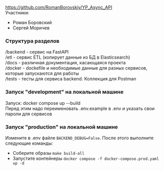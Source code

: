 https://github.com/RomanBorovskiy/YP_Async_API  
Участники:  
* Роман Боровский
* Сергей Моричев

### Структура разделов
/backend - сервис на FastAPI  
/etl - сервис ETL (копирует данные из БД в Elasticsearch)  
/docs - различная документация, касающаяся проекта  
/docker - dockefile и необходимые данные для разных сервисов, которые запускаются для работы  
/tests - тесты для сервиса backend. Коллекция для Postman  

### Запуск "development" на локальной машине
Запуск: docker compose up --build  
Перед этим надо переименовать .env.example в .env и указать свои пароли для сервисов


### Запуск "production" на локальной машине

Измените в .env файле `BACKEND_DEBUG=False`. После этого выполните следующие команды:

- Соберите образы `make build-all`
- Запустите контейнеры `docker compose -f docker-compose.prod.yaml up -d`
